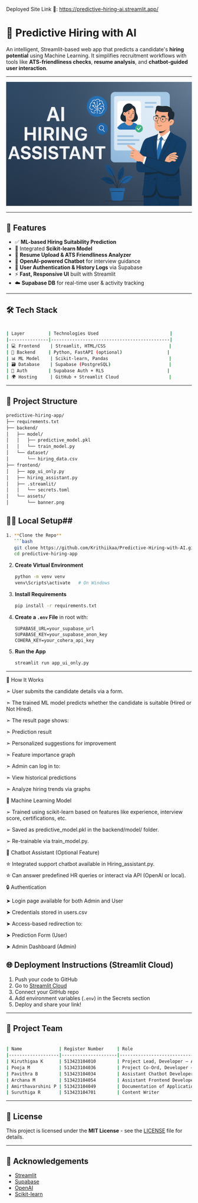 Deployed Site Link 🔗: https://predictive-hiring-ai.streamlit.app/

# 🤖 Predictive Hiring with AI

An intelligent, Streamlit-based web app that predicts a candidate's **hiring potential** using Machine Learning. It simplifies recruitment workflows with tools like **ATS-friendliness checks**, **resume analysis**, and **chatbot-guided user interaction**.

---

![Banner](frontend/assets/banner.png)

---

## 🚀 Features

- ✅ **ML-based Hiring Suitability Prediction**
- 🧠 Integrated **Scikit-learn Model**
- 📄 **Resume Upload & ATS Friendliness Analyzer**
- 💬 **OpenAI-powered Chatbot** for interview guidance
- 👤 **User Authentication & History Logs** via Supabase
- ⚡ **Fast, Responsive UI** built with Streamlit
- ☁️ **Supabase DB** for real-time user & activity tracking

---

## 🛠️ Tech Stack
```bash

| Layer         | Technologies Used                           |
|---------------|---------------------------------------------|
| 💻 Frontend    | Streamlit, HTML/CSS                        |
| 🧠 Backend     | Python, FastAPI (optional)                 |
| 📊 ML Model    | Scikit-learn, Pandas                       |
| 🗃️ Database    | Supabase (PostgreSQL)                      |
| 🔐 Auth        | Supabase Auth + RLS                        |
| 🌍 Hosting     | GitHub + Streamlit Cloud                   |
```
---

## 📁 Project Structure

```bash
predictive-hiring-app/
├── requirements.txt
├── backend/
│   ├── model/
│   │   ├── predictive_model.pkl
│   │   └── train_model.py
│   └── dataset/
│       └── hiring_data.csv
├── frontend/
│   ├── app_ui_only.py
│   ├── hiring_assistant.py
│   ├── .streamlit/
│   │   └── secrets.toml
│   └── assets/
│       └── banner.png
```

## 👩‍💻 Local Setup##
```bash
1. **Clone the Repo**
   ```bash
   git clone https://github.com/Krithiikaa/Predictive-Hiring-with-AI.git
   cd predictive-hiring-app
````

2. **Create Virtual Environment**

   ```bash
   python -m venv venv
   venv\Scripts\activate   # On Windows
   ```

3. **Install Requirements**

   ```bash
   pip install -r requirements.txt
   ```

4. **Create a `.env` File** in root with:

   ```
   SUPABASE_URL=your_supabase_url
   SUPABASE_KEY=your_supabase_anon_key
   COHERA_KEY=your_cohera_api_key
   ```

5. **Run the App**

   ```bash
   streamlit run app_ui_only.py
   ```

---

🎯 How It Works

➣ User submits the candidate details via a form.

➣ The trained ML model predicts whether the candidate is suitable (Hired or Not Hired).

➣ The result page shows:

   ➣ Prediction result
   
   ➣ Personalized suggestions for improvement
   
   ➣ Feature importance graph
   
➣ Admin can log in to:
   
   ➣ View historical predictions
   
   ➣ Analyze hiring trends via graphs

🧠 Machine Learning Model

➢ Trained using scikit-learn based on features like experience, interview score, certifications, etc.

➢ Saved as predictive_model.pkl in the backend/model/ folder.

➢ Re-trainable via train_model.py.

💬 Chatbot Assistant (Optional Feature)

✮ Integrated support chatbot available in Hiring_assistant.py.

✮ Can answer predefined HR queries or interact via API (OpenAI or local).

🔒 Authentication

➤ Login page available for both Admin and User

➤ Credentials stored in users.csv

➤ Access-based redirection to:

   ➤ Prediction Form (User)
   
   ➤ Admin Dashboard (Admin)


## 🌐 Deployment Instructions (Streamlit Cloud)

1. Push your code to GitHub
2. Go to [Streamlit Cloud](https://streamlit.io/cloud)
3. Connect your GitHub repo
4. Add environment variables (`.env`) in the Secrets section
5. Deploy and share your link!

---


## 👥 Project Team
```bash

| Name              | Register Number     | Role                                          | Email                         |
|-------------------|---------------------|-----------------------------------------------|------------------------------ |
| Kiruthigaa K      | 513423104010        | Project Lead, Developer – ATS & ChatBot       | krithikaarajkumaar@gmail.com  |
| Pooja M           | 513423104036        | Project Co-Ord, Developer – Frontend, Backend | 2308poojamurugan@gmail.com    |
| Pavithra B        | 513423104034        | Assistant Chatbot Developer                   | pavi23125@gmail.com           |
| Archana M         | 513423104054        | Assistant Frontend Developer                  | aarchana93085@gmail.com       |
| Amirthavarshini P | 513423104049        | Documentation of Application                  | amrithavarshini2466@gmail.com |
| Suruthiga R       | 513423104701        | Content Writer                                | suruthigha2207@gmail.com      |

```



---

## 📄 License

This project is licensed under the **MIT License** - see the [LICENSE](LICENSE) file for details.

---

## 🙌 Acknowledgements

* [Streamlit](https://streamlit.io/)
* [Supabase](https://supabase.com/)
* [OpenAI](https://openai.com/)
* [Scikit-learn](https://scikit-learn.org/)


